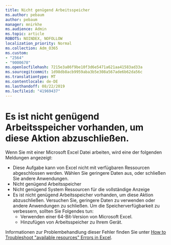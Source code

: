 ```yaml
---
title: Nicht genügend Arbeitsspeicher
ms.author: pebaum
author: pebaum
manager: mnirkhe
ms.audience: Admin
ms.topic: article
ROBOTS: NOINDEX, NOFOLLOW
localization_priority: Normal
ms.collection: Adm_O365
ms.custom:
- "2564"
- "9000678"
ms.openlocfilehash: 7215e3a86f9be10f3d6e5471a621aa41583ad33a
ms.sourcegitcommit: 1d98db8acb9959aba3b5e308a567ade6b62da56c
ms.translationtype: MT
ms.contentlocale: de-DE
ms.lasthandoff: 08/22/2019
ms.locfileid: "41969437"
---
```

# <a name="there-isnt-enough-memory-to-complete-this-action"></a>Es ist nicht genügend Arbeitsspeicher vorhanden, um diese Aktion abzuschließen.

Wenn Sie mit einer Microsoft Excel Datei arbeiten, wird eine der folgenden Meldungen angezeigt:

- Diese Aufgabe kann von Excel nicht mit verfügbaren Ressourcen abgeschlossen werden. Wählen Sie geringere Daten aus, oder schließen Sie andere Anwendungen.
- Nicht genügend Arbeitsspeicher
- Nicht genügend System Ressourcen für die vollständige Anzeige
- Es ist nicht genügend Arbeitsspeicher vorhanden, um diese Aktion abzuschließen. Versuchen Sie, geringere Daten zu verwenden oder andere Anwendungen zu schließen. Um die Speicherverfügbarkeit zu verbessern, sollten Sie Folgendes tun: 
    - Verwenden einer 64-Bit-Version von Microsoft Excel.
    - Hinzufügen von Arbeitsspeicher zu Ihrem Gerät.

Informationen zur Problembehandlung dieser Fehler finden Sie unter [How to Troubleshoot "available resources" Errors in Excel](https://docs.microsoft.com/office/troubleshoot/excel/available-resources-errors).